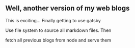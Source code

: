 ## Well, another version of my web blogs
This is exciting... Finally getting to use gatsby

Use file system to source all markdown files. Then

fetch all previous blogs from node and serve them